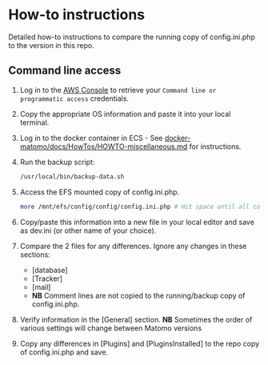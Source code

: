 # How-to instructions

Detailed how-to instructions to compare the running copy of config.ini.php to the version in this repo.

## Command line access

1. Log in to the [AWS Console](https://mitlib.awsapps.com/start#/) to retrieve your `Command line or programmatic access` credentials.
1. Copy the appropriate OS information and paste it into your local terminal.
1. Log in to the docker container in ECS - See [docker-matomo/docs/HowTos/HOWTO-miscellaneous.md](https://github.com/MITLibraries/docker-matomo/blob/main/docs/HowTos/HOWTO-miscellaneous.md) for instructions.
1. Run the backup script:

   ```bash
   /usr/local/bin/backup-data.sh
   ```

1. Access the EFS mounted copy of config.ini.php.

   ```bash
   more /mnt/efs/config/config/config.ini.php # Hit space until all content is revealed
   ```

1. Copy/paste this information into a new file in your local editor and save as dev.ini (or other name of your choice).
1. Compare the 2 files for any differences.  Ignore any changes in these sections:
   * [database]
   * [Tracker]
   * [mail]
   * **NB** Comment lines are not copied to the running/backup copy of config.ini.php.
1. Verify information in the [General] section. **NB** Sometimes the order of various settings will change between Matomo versions
1. Copy any differences in [Plugins] and [PluginsInstalled] to the repo copy of config.ini.php and save.
